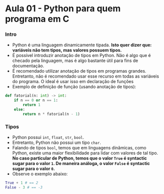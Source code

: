 # Aula 01 - Python para quem programa em C

### Intro
* Python é uma linguagem dinamicamente tipada. __Isto quer dizer que: variáveis não tem tipos, mas valores possuem tipos.__
* É possível introduzir anotação de tipos em Python. Não é algo que é checado pela linguagem, mas é algo bastante útil para fins de documentação. 
* É recomendado utilizar anotação de tipos em programas grandes. Entretanto, não é recomendado usar esse recurso em todas as variáveis do programa. O ideal é usar isso em declaração de funções
* Exemplo de definição de função (usando anotação de tipos):
```Python
def fatorial(n: int) -> int:
    if n == 0 or n == 1:
        return 1
    else:
        return n * fatorial(n - 1)
```

### Tipos
* Python possui ```int```, ```float```, ```str```, ```bool```.
* Entretanto, Python não possui um tipo ```char```.
* Falando de tipos ```bool```, temos que em linguagens dinâmicas, como Python, existe uma maior flexibilidade para lidar com valores de tal tipo. __No caso particular de Python, temos que o valor ```True``` é syntactic sugar para o valor ```1```. De maneira análoga, o valor ```False``` é syntactic sugar para o valor ```0```.__
* Observe o exemplo abaixo:
```Python
True + 1 # == 2
False - 3 # == -3
```

